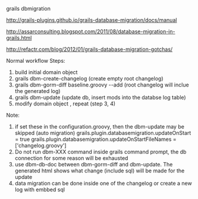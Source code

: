 grails dbmigration

http://grails-plugins.github.io/grails-database-migration/docs/manual
<p/>

http://assarconsulting.blogspot.com/2011/08/database-migration-in-grails.html
<p/>

http://refactr.com/blog/2012/01/grails-database-migration-gotchas/
<p/>

Normal workflow Steps:
1.	build initial domain object
2.	grails dbm-create-changelog  (create empty root changelog)
3.	grails dbm-gorm-diff baseline.groovy --add (root changelog will inclue the generated log)
4.	grails dbm-update (update db, insert mods into the databse log table)
5.	modify domain object , repeat (step 3, 4)

Note:
1. if set these in the configuration.groovy, then the dbm-update may be skipped (auto migration)
		grails.plugin.databasemigration.updateOnStart = true
		grails.plugin.databasemigration.updateOnStartFileNames = ['changelog.groovy']
2. Do not run dbm-XXX command inside grails command prompt, the db connection for some reason will be exhausted
3. use dbm-db-doc between dbm-gorm-diff and dbm-update. The generated html shows what change (include sql) will be made for the update
4. data migration can be done inside one of the changelog or create a new log with embbed sql
